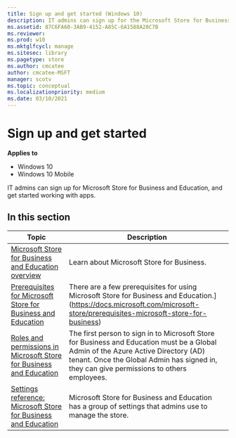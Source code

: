 ```yaml
---
title: Sign up and get started (Windows 10)
description: IT admins can sign up for the Microsoft Store for Business or Microsoft Store for Education and get started working with apps.
ms.assetid: 87C6FA60-3AB9-4152-A85C-6A1588A20C7B
ms.reviewer: 
ms.prod: w10
ms.mktglfcycl: manage
ms.sitesec: library
ms.pagetype: store
ms.author: cmcatee
author: cmcatee-MSFT
manager: scotv
ms.topic: conceptual
ms.localizationpriority: medium
ms.date: 03/10/2021
---
```


# Sign up and get started

**Applies to**

-   Windows 10
-   Windows 10 Mobile

IT admins can sign up for Microsoft Store for Business and Education, and get started working with apps.

## In this section

| Topic | Description |
| ----- | ----------- |
| [Microsoft Store for Business and Education overview](windows-store-for-business-overview.md) | Learn about Microsoft Store for Business. |
| [Prerequisites for Microsoft Store for Business and Education](https://docs.microsoft.com/microsoft-store/prerequisites-microsoft-store-for-business) | There are a few prerequisites for using Microsoft Store for Business and Education.](https://docs.microsoft.com/microsoft-store/prerequisites-microsoft-store-for-business) |
| [Roles and permissions in Microsoft Store for Business and Education](https://docs.microsoft.com/microsoft-store/roles-and-permissions-microsoft-store-for-business)| The first person to sign in to Microsoft Store for Business and Education must be a Global Admin of the Azure Active Directory (AD) tenant. Once the Global Admin has signed in, they can give permissions to others employees. |
| [Settings reference: Microsoft Store for Business and Education](https://docs.microsoft.com/microsoft-store/settings-reference-microsoft-store-for-business) | Microsoft Store for Business and Education has a group of settings that admins use to manage the store. |




